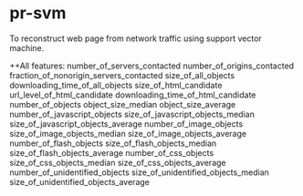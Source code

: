 pr-svm
======

To reconstruct web page from network traffic using support vector machine.

++All features:
number_of_servers_contacted
number_of_origins_contacted
fraction_of_nonorigin_servers_contacted
size_of_all_objects
downloading_time_of_all_objects
size_of_html_candidate
url_level_of_html_candidate
downloading_time_of_html_candidate
number_of_objects
object_size_median
object_size_average
number_of_javascript_objects
size_of_javascript_objects_median
size_of_javascript_objects_average
number_of_image_objects
size_of_image_objects_median
size_of_image_objects_average
number_of_flash_objects
size_of_flash_objects_median
size_of_flash_objects_average
number_of_css_objects
size_of_css_objects_median
size_of_css_objects_average
number_of_unidentified_objects
size_of_unidentified_objects_median
size_of_unidentified_objects_average
